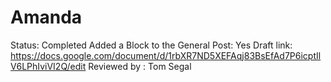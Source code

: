 # Amanda

Status: Completed
Added a Block to the General Post: Yes
Draft link: https://docs.google.com/document/d/1rbXR7ND5XEFAqj83BsEfAd7P6icptIlV6LPhIviVI2Q/edit
Reviewed by : Tom Segal